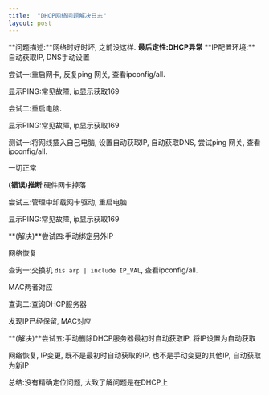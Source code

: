 ```yaml
---
title:  "DHCP网络问题解决日志"
layout: post
---
```



**问题描述:**网络时好时坏, 之前没这样. **最后定性:DHCP异常**
**IP配置环境:**自动获取IP, DNS手动设置


尝试一:重启网卡, 反复ping 网关, 查看ipconfig/all.

显示PING:常见故障, ip显示获取169


尝试二:重启电脑.

显示PING:常见故障, ip显示获取169

测试一:将网线插入自己电脑, 设置自动获取IP, 自动获取DNS, 尝试ping 网关, 查看ipconfig/all.

一切正常

**(错误)推断**:硬件网卡掉落

尝试三:管理中卸载网卡驱动, 重启电脑

显示PING:常见故障, ip显示获取169

**(解决)**尝试四:手动绑定另外IP

网络恢复

查询一:交换机 `dis arp | include IP_VAL`, 查看ipconfig/all.

MAC两者对应

查询二:查询DHCP服务器

发现IP已经保留, MAC对应

**(解决)**尝试五:手动删除DHCP服务器最初时自动获取IP, 将IP设置为自动获取

网络恢复, IP变更, 既不是最初时自动获取的IP, 也不是手动变更的其他IP, 自动获取为新IP

总结:没有精确定位问题, 大致了解问题是在DHCP上